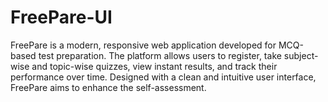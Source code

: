 # FreePare-UI
FreePare is a modern, responsive web application developed for MCQ-based test preparation. The platform allows users to register, take subject-wise and topic-wise quizzes, view instant results, and track their performance over time. Designed with a clean and intuitive user interface, FreePare aims to enhance the self-assessment.
